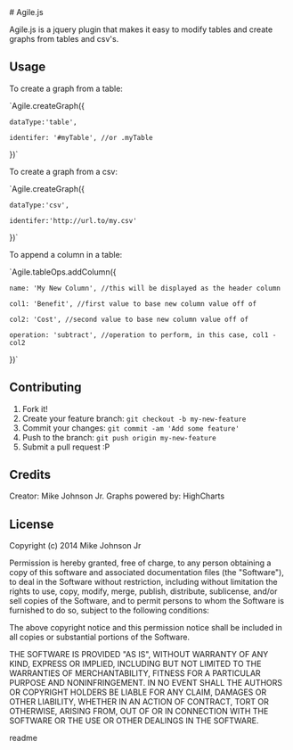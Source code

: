 <snippet>
  <content>
# Agile.js
 
Agile.js is a jquery plugin that makes it easy to modify tables and create graphs from tables and csv's.
 
## Usage
 
To create a graph from a table: 

`Agile.createGraph({

	dataType:'table',
	
	identifer: '#myTable', //or .myTable
	
})`

To create a graph from a csv:

`Agile.createGraph({

	dataType:'csv',
	
	identifer:'http://url.to/my.csv'
	
})`

To append a column in a table:

`Agile.tableOps.addColumn({

	name: 'My New Column', //this will be displayed as the header column
	
	col1: 'Benefit', //first value to base new column value off of
	
	col2: 'Cost', //second value to base new column value off of
	
	operation: 'subtract', //operation to perform, in this case, col1 - col2
	
})`

## Contributing
 
1. Fork it!
2. Create your feature branch: `git checkout -b my-new-feature`
3. Commit your changes: `git commit -am 'Add some feature'`
4. Push to the branch: `git push origin my-new-feature`
5. Submit a pull request :P

## Credits
 
Creator: Mike Johnson Jr.
Graphs powered by: HighCharts
 
## License
 
Copyright (c) 2014 Mike Johnson Jr

Permission is hereby granted, free of charge, to any person obtaining a copy of this software and associated documentation files (the "Software"), to deal in the Software without restriction, including without limitation the rights to use, copy, modify, merge, publish, distribute, sublicense, and/or sell copies of the Software, and to permit persons to whom the Software is furnished to do so, subject to the following conditions:

The above copyright notice and this permission notice shall be included in all copies or substantial portions of the Software.

THE SOFTWARE IS PROVIDED "AS IS", WITHOUT WARRANTY OF ANY KIND, EXPRESS OR IMPLIED, INCLUDING BUT NOT LIMITED TO THE WARRANTIES OF MERCHANTABILITY, FITNESS FOR A PARTICULAR PURPOSE AND NONINFRINGEMENT. IN NO EVENT SHALL THE AUTHORS OR COPYRIGHT HOLDERS BE LIABLE FOR ANY CLAIM, DAMAGES OR OTHER LIABILITY, WHETHER IN AN ACTION OF CONTRACT, TORT OR OTHERWISE, ARISING FROM, OUT OF OR IN CONNECTION WITH THE SOFTWARE OR THE USE OR OTHER DEALINGS IN THE SOFTWARE.

</content>
  <tabTrigger>readme</tabTrigger>
</snippet>
